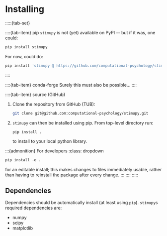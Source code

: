 # Installing

:::::{tab-set}

::::{tab-item} pip
`stimupy` is not (yet) available on PyPI
-- but if it was, one could:

```python
pip install stimupy
```

For now, could do:

```python
pip install 'stimupy @ https://github.com/computational-psychology/stimupy'
```

::::

::::{tab-item} conda-forge
Surely this must also be possible...
::::

::::{tab-item} source (GitHub)

1. Clone the repository from GitHub (TUB):

    ```bash
    git clone git@github.com:computational-psychology/stimupy.git
    ```

2. `stimupy` can then be installed using pip.
    From top-level directory run:

    ```python
    pip install .
    ```

    to install to your local python library.

:::{admonition} For developers
    :class: dropdown

```python
pip install -e .
```

for an editable install;
this makes changes to files immediately usable,
rather than having to reinstall the package after every change.
:::
::::
:::::


## Dependencies
Dependencies should be automatically install (at least using `pip`).
`stimupy`s required dependencies are:
- numpy
- scipy
- matplotlib

